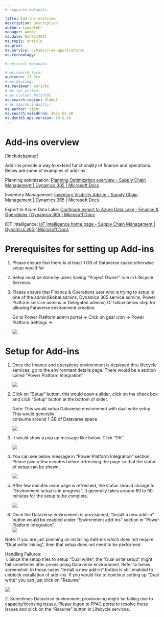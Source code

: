 ```yaml
---
# required metadata

title: Add-ins overview
description: Description
author: tonyafehr
manager: AnnBe
ms.date: 01/25/2021
ms.topic: article
ms.prod:
ms.service: dynamics-ax-applications
ms.technology: 

# optional metadata

# ms.search.form:
audience: IT Pro
# ms.devlang: 
ms.reviewer: sericks
# ms.tgt_pltfrm: 
# ms.custom: NotInTOC
ms.search.region: Global
# ms.search.industry:
ms.author: tfehr
ms.search.validFrom: 2021-02-28
ms.dyn365.ops.version: 10.0.16
---
```


# Add-ins overview

[!include[banner](../includes/banner.md)]

Add-ins provide a way to extend functionality of finance and operations. Below
are some of examples of add-ins.

Planning optimization: [Planning Optimization overview - Supply Chain Management
\| Dynamics 365 \| Microsoft
Docs](https://docs.microsoft.com/en-us/dynamics365/supply-chain/master-planning/planning-optimization/planning-optimization-overview)

Inventory Management: [Inventory Visibility Add-in - Supply Chain Management \|
Dynamics 365 \| Microsoft
Docs](https://docs.microsoft.com/en-us/dynamics365/supply-chain/inventory/inventory-visibility)

Export to Azure Data Lake: [Configure export to Azure Data Lake - Finance &
Operations \| Dynamics 365 \| Microsoft
Docs](https://docs.microsoft.com/en-us/dynamics365/fin-ops-core/dev-itpro/data-entities/configure-export-data-lake)

IOT Intelligence: [IoT Intelligence home page - Supply Chain Management \|
Dynamics 365 \| Microsoft
Docs](https://docs.microsoft.com/en-us/dynamics365/supply-chain/iot/iot-intelligence-home-page)

# 

# Prerequisites for setting up Add-ins

1.  Please ensure that there is at least 1 GB of Dataverse space otherwise setup
    would fail

2.  Setup must be done by users having “Project Owner” role in Lifecycle
    Services.

3.  Please ensure that Finance & Operations user who is trying to setup is one
    of the admin(Global admins, Dynamics 365 service admins, Power Platform
    service admins or Delegated admins) Or follow below step for allowing
    Fataverse environment creation.

    Go to Power Platform admin portal -\> Click on gear icon -\> Power Platform
    Settings -\>

    ![](media/c4f534080246691fb6d2492d5b720ed6.png)

# Setup for Add-ins

1.  Once the finance and operations environment is deployed thru lifecycle
    services, go to the environment details page. There would be a section
    called “Power Platform Integration”

    ![](media/d5faf02c8e6178282a7048b34eb6c68e.png)

2.  Click on “Setup” button, this would open a slider, click on the check box
    and click “Setup” button at the bottom of slider.

    Note: This would setup Dataverse environment with dual write setup. This
    would generally  
    consume around 1 GB of Dataverse space  
    
    ![](media/eca00435b0b4d10da2f09ecbb6e35fdc.png)

3.  It would show a pop up message like below. Click “OK”

    ![](media/b966f146466402cca93e7b3805e5f47a.png)

1.  You can see below message in “Power Platform Integration” section. Please
    give a few minutes before refreshing the page so that the status of setup
    can be shown.

    ![](media/39e6f8080e4caef11a952dd454cadb03.png)

2.  After few minutes once page is refreshed, the status should change to
    “Environment setup is in progress”. It generally takes around 60 to 90
    minutes for the setup to be complete.   
    
    ![](media/ea010be87dd534681b7f91203f8ae850.png)

3.  Once the Dataverse environment is provisioned, “Install a new add-in” button
    would be enabled under “Environment add-ins” section in “Power Platform
    Integration”  
    ![](media/c5a4117ef8a77110685537f4a62b0771.png)

Note: If you are just planning on installing Add-ins which does not require
“Dual write linking”, then that setup does not need to be performed.

Handling Failures:  
1\. Since the setup tries to setup “Dual write”, the “Dual write setup” might
fail sometimes after provisioning Dataverse environment. Refer to below
screenshot. In those cases “Install a new add-in” button is still enabled to
unblock installation of add-ins. If you would like to continue setting up “Dual
write” you can just click on “Resume”

![](media/d93a025d176d8fde5d207705f79c44f4.png)

2\. Sometimes Dataverse environment provisioning might be failing due to
capacity/licensing issues. Please logon to PPAC portal to resolve those issues
and click on the “Resume” button in Lifecycle services.

